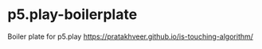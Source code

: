 # p5.play-boilerplate
Boiler plate for p5.play
https://pratakhveer.github.io/is-touching-algorithm/
